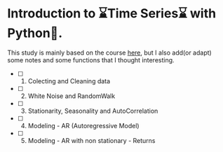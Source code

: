 # Introduction to ⌛Time Series⌛ with Python🐍.
 This study is mainly based on the course [here](https://www.youtube.com/watch?v=k9jOeUKRGSs&list=PLtIY5kwXKny91_IbkqcIXuv6t1prQwFhO), but I also add(or adapt) some notes and some functions that I thought interesting.
 
 - [ ] 1. Colecting and Cleaning data
 - [ ] 2. White Noise and RandomWalk
 - [ ] 3. Stationarity, Seasonality and AutoCorrelation
 - [ ] 4. Modeling - AR (Autoregressive Model)
 - [ ] 5. Modeling - AR with non stationary - Returns
